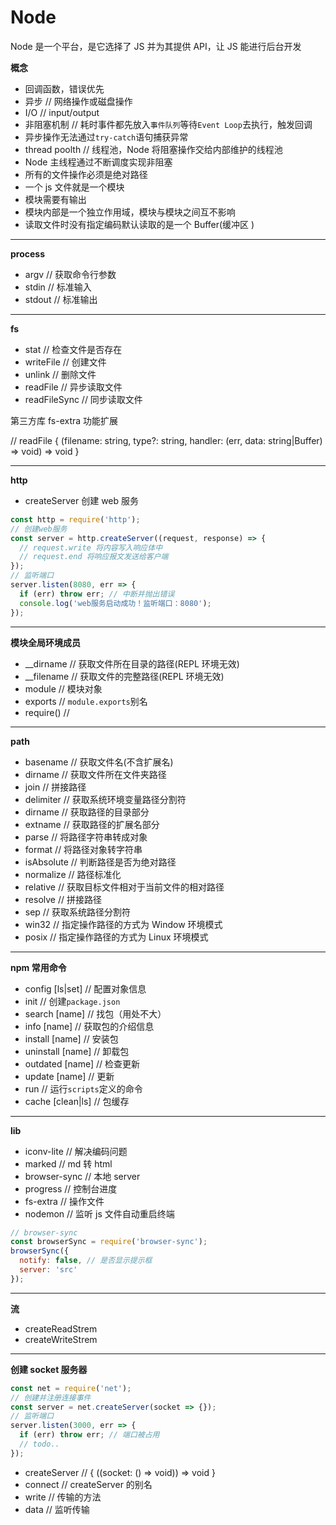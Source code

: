 # Node

Node 是一个平台，是它选择了 JS 并为其提供 API，让 JS 能进行后台开发

**概念**

- 回调函数，错误优先
- 异步 // 网络操作或磁盘操作
- I/O // input/output
- 非阻塞机制 // 耗时事件都先放入`事件队列`等待`Event Loop`去执行，触发回调
- 异步操作无法通过`try-catch`语句捕获异常
- thread poolth // 线程池，Node 将阻塞操作交给内部维护的线程池
- Node 主线程通过不断调度实现非阻塞
- 所有的文件操作必须是绝对路径
- 一个 js 文件就是一个模块
- 模块需要有输出
- 模块内部是一个独立作用域，模块与模块之间互不影响
- 读取文件时没有指定编码默认读取的是一个 Buffer(缓冲区 )

---

**process**

- argv // 获取命令行参数
- stdin // 标准输入
- stdout // 标准输出

---

**fs**

- stat // 检查文件是否存在
- writeFile // 创建文件
- unlink // 删除文件
- readFile // 异步读取文件
- readFileSync // 同步读取文件

第三方库 fs-extra 功能扩展

// readFile { (filename: string, type?: string, handler: (err, data: string|Buffer) => void) => void }

---

**http**

- createServer 创建 web 服务

```js
const http = require('http');
// 创建web服务
const server = http.createServer((request, response) => {
  // request.write 将内容写入响应体中
  // request.end 将响应报文发送给客户端
});
// 监听端口
server.listen(8080, err => {
  if (err) throw err; // 中断并抛出错误
  console.log('web服务启动成功！监听端口：8080');
});
```

---

**模块全局环境成员**

- \_\_dirname // 获取文件所在目录的路径(REPL 环境无效)
- \_\_filename // 获取文件的完整路径(REPL 环境无效)
- module // 模块对象
- exports // `module.exports`别名
- require() //

---

**path**

- basename // 获取文件名(不含扩展名)
- dirname // 获取文件所在文件夹路径
- join // 拼接路径
- delimiter // 获取系统环境变量路径分割符
- dirname // 获取路径的目录部分
- extname // 获取路径的扩展名部分
- parse // 将路径字符串转成对象
- format // 将路径对象转字符串
- isAbsolute // 判断路径是否为绝对路径
- normalize // 路径标准化
- relative // 获取目标文件相对于当前文件的相对路径
- resolve // 拼接路径
- sep // 获取系统路径分割符
- win32 // 指定操作路径的方式为 Window 环境模式
- posix // 指定操作路径的方式为 Linux 环境模式

---

**npm 常用命令**

- config [ls|set] // 配置对象信息
- init // 创建`package.json`
- search [name] // 找包（用处不大）
- info [name] // 获取包的介绍信息
- install [name] // 安装包
- uninstall [name] // 卸载包
- outdated [name] // 检查更新
- update [name] // 更新
- run // 运行`scripts`定义的命令
- cache [clean|ls] // 包缓存

---

**lib**

- iconv-lite // 解决编码问题
- marked // md 转 html
- browser-sync // 本地 server
- progress // 控制台进度
- fs-extra // 操作文件
- nodemon // 监听 js 文件自动重启终端

```js
// browser-sync
const browserSync = require('browser-sync');
browserSync({
  notify: false, // 是否显示提示框
  server: 'src'
});
```

---

**流**

- createReadStrem
- createWriteStrem

---

**创建 socket 服务器**

```js
const net = require('net');
// 创建并注册连接事件
const server = net.createServer(socket => {});
// 监听端口
server.listen(3000, err => {
  if (err) throw err; // 端口被占用
  // todo..
});
```

- createServer // { ((socket: () => void)) => void }
- connect // createServer 的别名
- write // 传输的方法
- data // 监听传输
